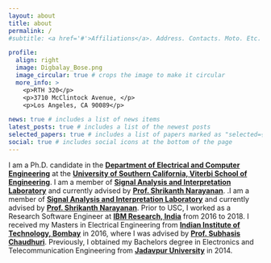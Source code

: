 ```yaml
---
layout: about
title: about
permalink: /
#subtitle: <a href='#'>Affiliations</a>. Address. Contacts. Moto. Etc.

profile:
  align: right
  image: Digbalay_Bose.png
  image_circular: true # crops the image to make it circular
  more_info: >
    <p>RTH 320</p>
    <p>3710 McClintock Avenue, </p>
    <p>Los Angeles, CA 90089</p>

news: true # includes a list of news items
latest_posts: true # includes a list of the newest posts
selected_papers: true # includes a list of papers marked as "selected={true}"
social: true # includes social icons at the bottom of the page
---
```

I am a Ph.D. candidate in the <a target="_blank" href="https://minghsiehece.usc.edu/"><b>Department of Electrical and Computer Engineering</b></a> at the <a target="_blank" href="https://viterbischool.usc.edu/"><b>University of Southern California, Viterbi School of Engineering</b></a>. I am a member of <a target="_blank" href="https://sail.usc.edu/"><b>Signal Analysis and Interpretation Laboratory</b></a> and currently advised by <a target="_blank" href="https://sail.usc.edu/people/shri.html"><b>Prof. Shrikanth Narayanan</b></a>.
.I am a member of <a target="_blank" href="https://sail.usc.edu/"><b>Signal Analysis and Interpretation Laboratory</b></a> and currently advised by <a target="_blank" href="https://sail.usc.edu/people/shri.html"><b>Prof. Shrikanth Narayanan</b></a>.
Prior to USC, I worked as a Research Software Engineer at <a target="_blank" href="https://research.ibm.com/labs/india/"><b>IBM Research, India</b></a> from 2016 to 2018. I received my Masters in Electrical Engineering from <a target="_blank" href="https://www.iitb.ac.in/"><b>Indian Institute of Technology, Bombay</b></a>
in 2016, where I was advised by <a target="_blank" href="https://www.ee.iitb.ac.in/~sc/"><b>Prof. Subhasis Chaudhuri</b></a>. Previously, I obtained my Bachelors degree in Electronics and Telecommunication Engineering from <a target="_blank" href="http://www.jaduniv.edu.in/"><b>Jadavpur University</b></a> in 2014.  

